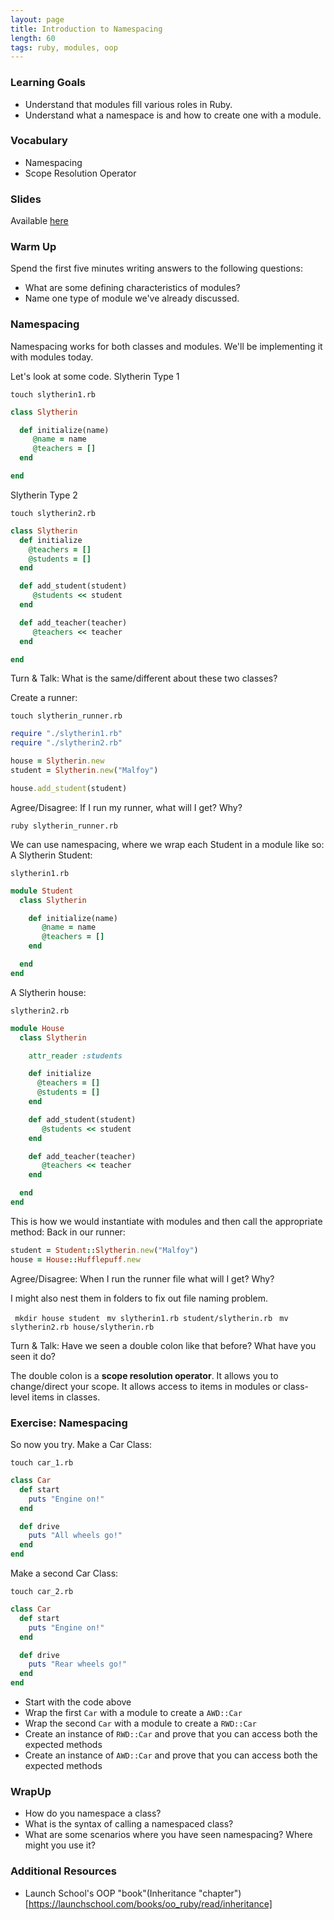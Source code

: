 ```yaml
---
layout: page
title: Introduction to Namespacing
length: 60
tags: ruby, modules, oop
---
```


### Learning Goals

* Understand that modules fill various roles in Ruby.
* Understand what a namespace is and how to create one with a module.

### Vocabulary 

* Namespacing
* Scope Resolution Operator

### Slides

Available [here](../slides/intro_to_namespacing)

### Warm Up

Spend the first five minutes writing answers to the following questions:

* What are some defining characteristics of modules?
* Name one type of module we've already discussed.

### Namespacing

Namespacing works for both classes and modules. We'll be implementing it with modules today.

Let's look at some code.
Slytherin Type 1

`touch slytherin1.rb`

```ruby
class Slytherin

  def initialize(name)
  	 @name = name
  	 @teachers = []
  end

end
```

Slytherin Type 2

`touch slytherin2.rb`

```ruby
class Slytherin
  def initialize
    @teachers = []
    @students = []
  end

  def add_student(student)
     @students << student
  end

  def add_teacher(teacher)
     @teachers << teacher
  end

end
```
Turn & Talk:
What is the same/different about these two classes?


Create a runner:

`touch slytherin_runner.rb`

```ruby
require "./slytherin1.rb"
require "./slytherin2.rb"

house = Slytherin.new
student = Slytherin.new("Malfoy")

house.add_student(student)
```
Agree/Disagree:
If I run my runner, what will I get? Why?

`ruby slytherin_runner.rb`

We can use namespacing, where we wrap each Student in a module like so:
A Slytherin Student:

`slytherin1.rb`

```ruby
module Student
  class Slytherin

    def initialize(name)
  	   @name = name
  	   @teachers = []
    end

  end
end
```
A Slytherin house:

`slytherin2.rb`

```ruby
module House
  class Slytherin

  	attr_reader :students

    def initialize
      @teachers = []
      @students = []
    end

    def add_student(student)
       @students << student
    end

    def add_teacher(teacher)
       @teachers << teacher
    end

  end
end
```

This is how we would instantiate with modules and then call the appropriate method:
Back in our runner:

```ruby
student = Student::Slytherin.new("Malfoy")
house = House::Hufflepuff.new
```
Agree/Disagree:
When I run the runner file what will I get? Why?

I might also nest them in folders to fix out file naming problem.

` mkdir house student`
` mv slytherin1.rb student/slytherin.rb`
` mv slytherin2.rb house/slytherin.rb`

Turn & Talk:
Have we seen a double colon like that before? What have you seen it do?

The double colon is a **scope resolution operator**. It allows you to change/direct your scope. It allows access to items in modules or class-level items in classes.

### Exercise: Namespacing

So now you try.
Make a Car Class:

`touch car_1.rb`

```ruby
class Car
  def start
    puts "Engine on!"
  end

  def drive
    puts "All wheels go!"
  end
end
```

Make a second Car Class:

`touch car_2.rb`

```ruby
class Car
  def start
    puts "Engine on!"
  end

  def drive
    puts "Rear wheels go!"
  end
end
```

* Start with the code above
* Wrap the first `Car` with a module to create a `AWD::Car`
* Wrap the second `Car` with a module to create a `RWD::Car`
* Create an instance of `RWD::Car` and prove that you can access both
  the expected methods
* Create an instance of `AWD::Car` and prove that you can access both
  the expected methods

### WrapUp
* How do you namespace a class?
* What is the syntax of calling a namespaced class?
* What are some scenarios where you have seen namespacing? Where might you use it?

### Additional Resources
* Launch School's OOP "book"(Inheritance "chapter")[https://launchschool.com/books/oo_ruby/read/inheritance]
